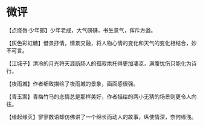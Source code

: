 # 微评

【点绛唇·少年郎】少年老成，大气磅礴，书生意气，挥斥方遒。 

【灰色彩虹糖】借景抒情，情景交融，将人物心情的变化和天气的变化相结合，妙不可言。 

【江城子】清冷的月光将天涯断肠人的孤寂烘托得更加凄凉，满腹忧伤只能化为诗行。 

【夜雨城】作者细致描绘了夜雨城的景象，画面感很强。 

【青玉案】青梅竹马的恋情总是那样美好，作者描绘的两小无猜的场景则更令人向往。 

【缘起缘灭】寥寥数语却仿佛讲了一个绵长而动人的故事，纵使情深，奈何缘浅。